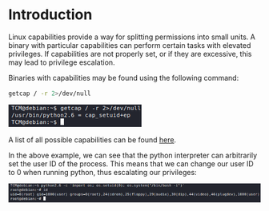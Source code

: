 # Introduction
Linux capabilities provide a way for splitting permissions into small units. A binary with particular capabilities can perform certain tasks with elevated privileges. If capabilities are not properly set, or if they are excessive, this may lead to privilege escalation.

Binaries with capabilities may be found using the following command:
```bash
getcap / -r 2>/dev/null
```

![](Resources/Images/Abusing%20Linux%20Capabilities/Finding%20Capabilities.png)

A list of all possible capabilities can be found [here](https://man7.org/linux/man-pages/man7/capabilities.7.html).

In the above example, we can see that the python interpreter can arbitrarily set the user ID of the process. This means that we can change our user ID to 0 when running python, thus escalating our privileges:

![](Resources/Images/Abusing%20Linux%20Capabilities/Abusing%20CAP_SETUID.png)